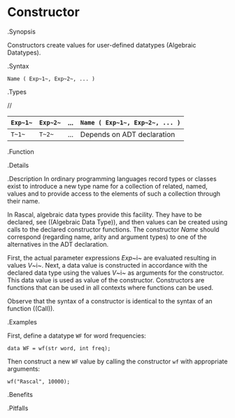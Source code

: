 # Constructor

.Synopsis

Constructors create values for user-defined datatypes (Algebraic Datatypes).

.Syntax

`Name ( Exp~1~, Exp~2~, ... )`

.Types

//

| `Exp~1~` | `Exp~2~` | ... |  `Name ( Exp~1~, Exp~2~, ... )`  |
| --- | --- | --- | --- |
| `T~1~`   | `T~2~`   | ... | Depends on ADT declaration           |


.Function

.Details

.Description
In ordinary programming languages record types or classes exist to introduce a new type name for a collection of related, 
named, values and to provide access to the elements of such a collection through their name. 

In Rascal, algebraic data types provide this facility. They have to be declared, see ((Algebraic Data Type)), and
then values can be created using calls to the declared constructor functions.
The constructor _Name_ should correspond (regarding name, arity and argument types) to one of the alternatives
in the ADT declaration.

First, the actual parameter expressions _Exp_~i~ are evaluated resulting in values _V_~i~.
Next, a data value is constructed in accordance with the declared data type
using the values _V_~i~ as arguments for the constructor. This data value is used as value of the constructor. 
Constructors are functions that can be used in all contexts where functions can be used.

Observe that the syntax of a constructor is identical to the syntax of an function ((Call)).

.Examples

First, define a datatype `WF` for word frequencies:
```rascal-shell,continue
data WF = wf(str word, int freq);
```
Then construct a new `WF` value by calling the constructor `wf` with appropriate arguments:
```rascal-shell,continue
wf("Rascal", 10000);
```

.Benefits

.Pitfalls


